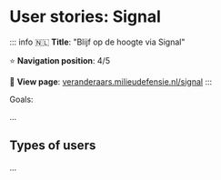 # User stories: Signal

::: info
🇳🇱 **Title**: "Blijf op de hoogte via Signal"

⭐️ **Navigation position**: 4/5

🔗 **View page**: [veranderaars.milieudefensie.nl/signal](https://veranderaars.milieudefensie.nl/signal)
:::

Goals:

...

## Types of users

...
